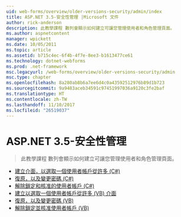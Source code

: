 ```yaml
---
uid: web-forms/overview/older-versions-security/admin/index
title: ASP.NET 3.5-安全性管理 |Microsoft 文件
author: rick-anderson
description: 此教學課程 數列會顯示如何建立可讓您管理使用者和角色管理頁面。
ms.author: aspnetcontent
manager: wpickett
ms.date: 10/05/2011
ms.topic: article
ms.assetid: b715c4ec-6f4b-4f7e-8ee3-b1613477ce61
ms.technology: dotnet-webforms
ms.prod: .net-framework
msc.legacyurl: /web-forms/overview/older-versions-security/admin
msc.type: chapter
ms.openlocfilehash: 8a280ab8b6a7ee6d4c0a43592512976b89d1b723
ms.sourcegitcommit: 9a9483aceb34591c97451997036a9120c3fe2baf
ms.translationtype: HT
ms.contentlocale: zh-TW
ms.lasthandoff: 11/10/2017
ms.locfileid: "26519037"
---
```

<a name="aspnet-35---security-administration"></a>ASP.NET 3.5-安全性管理
====================
> 此教學課程 數列會顯示如何建立可讓您管理使用者和角色管理頁面。


- [建立介面，以選取一個使用者帳戶從許多 (C#)](building-an-interface-to-select-one-user-account-from-many-cs.md)
- [復原，以及變更密碼 (C#)](recovering-and-changing-passwords-cs.md)
- [解除鎖定和核准的使用者帳戶 (C#)](unlocking-and-approving-user-accounts-cs.md)
- [建立以選取一個使用者帳戶從許多 (VB) 介面](building-an-interface-to-select-one-user-account-from-many-vb.md)
- [復原，以及變更密碼 (VB)](recovering-and-changing-passwords-vb.md)
- [解除鎖定並核准使用者帳戶 (VB)](unlocking-and-approving-user-accounts-vb.md)
